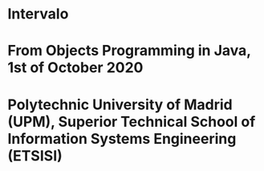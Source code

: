 # Intervalo
# From Objects Programming in Java, 1st of October 2020
# Polytechnic University of Madrid (UPM), Superior Technical School of Information Systems Engineering (ETSISI)